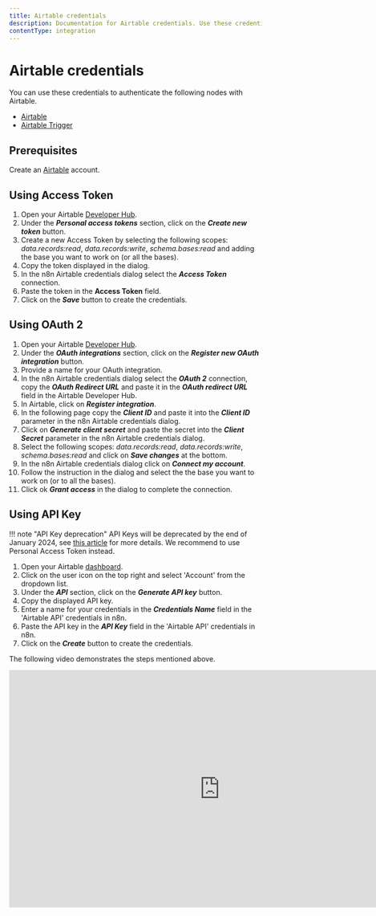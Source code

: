 ```yaml
---
title: Airtable credentials
description: Documentation for Airtable credentials. Use these credentials to authenticate Airtable in n8n, a workflow automation platform.
contentType: integration
---
```


# Airtable credentials

You can use these credentials to authenticate the following nodes with Airtable.

- [Airtable](/integrations/builtin/app-nodes/n8n-nodes-base.airtable/)
- [Airtable Trigger](/integrations/builtin/trigger-nodes/n8n-nodes-base.airtabletrigger/)

## Prerequisites

Create an [Airtable](https://airtable.com/) account.

## Using Access Token

1. Open your Airtable [Developer Hub](https://airtable.com/create/tokens).
2. Under the ***Personal access tokens*** section, click on the ***Create new token*** button.
3. Create a new Access Token by selecting the following scopes: *data.records:read*, *data.records:write*, *schema.bases:read* and adding the base you want to work on (or all the bases).
4. Copy the token displayed in the dialog.
5. In the n8n Airtable credentials dialog select the ***Access Token*** connection.
6. Paste the token in the **Access Token** field.
7. Click on the ***Save*** button to create the credentials.

## Using OAuth 2

1. Open your Airtable [Developer Hub](https://airtable.com/create/tokens).
2. Under the ***OAuth integrations*** section, click on the ***Register new OAuth integration*** button.
3. Provide a name for your OAuth integration.
4. In the n8n Airtable credentials dialog select the ***OAuth 2*** connection, copy the ***OAuth Redirect URL*** and paste it in the ***OAuth redirect URL*** field in the Airtable Developer Hub.
5. In Airtable, click on ***Register integration***.
6. In the following page copy the ***Client ID*** and paste it into the ***Client ID*** parameter in the n8n Airtable credentials dialog.
7. Click on ***Generate client secret*** and paste the secret into the ***Client Secret*** parameter in the n8n Airtable credentials dialog.
8. Select the following scopes: *data.records:read*, *data.records:write*, *schema.bases:read* and click on ***Save changes*** at the bottom.
9. In the n8n Airtable credentials dialog click on ***Connect my account***.
10. Follow the instruction in the dialog and select the the base you want to work on (or to all the bases).
11. Click ok ***Grant access*** in the dialog to complete the connection.


## Using API Key

!!! note "API Key deprecation"
    API Keys will be deprecated by the end of January 2024, see [this article](https://support.airtable.com/docs/airtable-api-key-deprecation-notice) for more details. We recommend to use Personal Access Token instead.

1. Open your Airtable [dashboard](https://airtable.com/).
2. Click on the user icon on the top right and select 'Account' from the dropdown list.
3. Under the ***API*** section, click on the ***Generate API key*** button.
4. Copy the displayed API key.
5. Enter a name for your credentials in the ***Credentials Name*** field in the 'Airtable API' credentials in n8n.
6. Paste the API key in the ***API Key*** field in the 'Airtable API' credentials in n8n.
7. Click on the ***Create*** button to create the credentials.


The following video demonstrates the steps mentioned above.

<div class="video-container">
<iframe width="840" height="472.5" src="https://www.youtube.com/embed/yPP3ZnynNck" frameborder="0" allow="accelerometer; autoplay; clipboard-write; encrypted-media; gyroscope; picture-in-picture" allowfullscreen></iframe>
</div>

